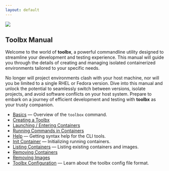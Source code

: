 ```yaml
---
layout: default
---
```


<picture class="full pixels">
    <source srcset="../assets/man-dark.gif" media="(prefers-color-scheme: dark)">
    <img src="../assets/man.gif">
</picture>

## Toolbx Manual

Welcome to the world of **toolbx**, a powerful commandline utility designed to streamline your development and testing experience. This manual will guide you through the details of creating and managing isolated containerized environments tailored to your specific needs. 

No longer will project environments clash with your host machine, nor will you be limited to a single RHEL or Fedora version. Dive into this manual and unlock the potential to seamlessly switch between versions, isolate projects, and avoid software conflicts on your host system. Prepare to embark on a journey of efficient development and testing with **toolbx** as your trusty companion.

* [Basics](https://github.com/containers/toolbox/blob/main/doc/toolbox.1.md) ­— Overview of the `toolbox` command.
* [Creating a Toolbx](https://github.com/containers/toolbox/blob/main/doc/toolbox-create.1.md)
* [Launching / Entering Containers](https://github.com/containers/toolbox/blob/main/doc/toolbox-enter.1.md)
* [Running Commands in Containers](https://github.com/containers/toolbox/blob/main/doc/toolbox-run.1.md)
* [Help](https://github.com/containers/toolbox/blob/main/doc/toolbox-help.1.md) — Getting syntax help for the CLI tools.
* [Init Container](https://github.com/containers/toolbox/blob/main/doc/toolbox-init-container.1.md) — Initializing running containers.
* [Listing Containers](https://github.com/containers/toolbox/blob/main/doc/toolbox-list.1.md) — Listing existing containers and images.
* [Removing Containers](https://github.com/containers/toolbox/blob/main/doc/toolbox-rm.1.md)
* [Removing Images](https://github.com/containers/toolbox/blob/main/doc/toolbox-rmi.1.md)
* [Toolbx Configuration](https://github.com/containers/toolbox/blob/main/doc/toolbox.conf.5.md) — Learn about the toolbx config file format.

